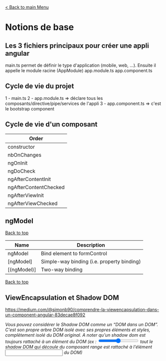 [< Back to main Menu](https://github.com/gsoulie/angular-resources/blob/master/ng-sheet.md)    

# Notions de base   

## Les 3 fichiers principaux pour créer une appli angular

main.ts permet de définir le type d'application (mobile, web, ...). Ensuite il appelle le module racine (AppModule)
app.module.ts
app.component.ts

## Cycle de vie du projet

1 - main.ts
2 - app.module.ts => déclare tous les composants/directive/pipe/services de l'appli
3 - app.component.ts => c'est le bootstrap component

## Cycle de vie d'un composant

| Order   |
|----------|
|constructor|
|nbOnChanges|
|ngOnInit|
|ngDoCheck|
|ngAfterContentInit|
|ngAfterContentChecked|
|ngAfterViewInit|
|ngAfterViewChecked|

## ngModel
[Back to top](#notions-de-base)   

| Name | Description |
| --- | --- |
| ngModel | Bind element to formControl | 
| [ngModel] | Simple-way binding (i.e. property binding) | 
| [(ngModel)] | Two-way binding | 

[Back to top](#notions-de-base)

## ViewEncapsulation et Shadow DOM

https://medium.com/@simonb90/comprendre-la-viewencapsulation-dans-un-component-angular-83decae8f092      

*Vous pouvez considérer le Shadow DOM comme un “DOM dans un DOM”. C'est son propre arbre DOM isolé avec ses propres éléments et styles, complètement isolé du DOM original. A noter qu'un shadow dom est toujours rattaché à un élément du DOM (ex : <input type="range"> tout le shadow DOM qui découle du composant range est rattaché à l'élément <input> du DOM)*
